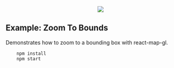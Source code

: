 <div align="center">
  <img src="https://avatars3.githubusercontent.com/u/2105791?v=3&s=200" />
</div>

## Example: Zoom To Bounds

Demonstrates how to zoom to a bounding box with react-map-gl.

```
    npm install
    npm start
```
